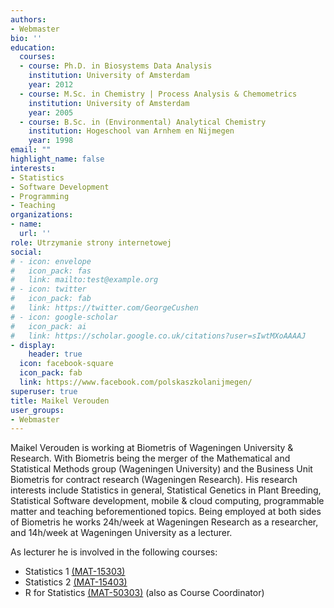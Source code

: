 ```yaml
---
authors:
- Webmaster
bio: ''
education:
  courses:
  - course: Ph.D. in Biosystems Data Analysis
    institution: University of Amsterdam
    year: 2012
  - course: M.Sc. in Chemistry | Process Analysis & Chemometrics
    institution: University of Amsterdam
    year: 2005
  - course: B.Sc. in (Environmental) Analytical Chemistry
    institution: Hogeschool van Arnhem en Nijmegen
    year: 1998
email: ""
highlight_name: false
interests:
- Statistics
- Software Development
- Programming
- Teaching
organizations:
- name: 
  url: ''
role: Utrzymanie strony internetowej
social:
# - icon: envelope
#   icon_pack: fas
#   link: mailto:test@example.org
# - icon: twitter
#   icon_pack: fab
#   link: https://twitter.com/GeorgeCushen
# - icon: google-scholar
#   icon_pack: ai
#   link: https://scholar.google.co.uk/citations?user=sIwtMXoAAAAJ
- display:
    header: true
  icon: facebook-square
  icon_pack: fab
  link: https://www.facebook.com/polskaszkolanijmegen/
superuser: true
title: Maikel Verouden
user_groups:
- Webmaster
---
```


Maikel Verouden is working at Biometris of Wageningen University & Research. With Biometris being the merger of the Mathematical and Statistical Methods group (Wageningen University) and the Business Unit Biometris for contract research (Wageningen Research). His research interests include Statistics in general, Statistical Genetics in Plant Breeding, Statistical Software development, mobile & cloud computing, programmable matter and teaching beforementioned topics. Being employed at both sides of Biometris he works 24h/week at Wageningen Research as a researcher, and 14h/week at Wageningen University as a lecturer.

As lecturer he is involved in the following courses:

  - Statistics 1 [(MAT-15303)](https://ssc.wur.nl/Handbook/Course/MAT-15303)
  - Statistics 2 [(MAT-15403)](https://ssc.wur.nl/Handbook/Course/MAT-15403)
  - R for Statistics [(MAT-50303)](https://ssc.wur.nl/Handbook/Course/MAT-50303) (also as Course Coordinator)

<!--{{< icon name="download" pack="fas" >}} Download my {{< staticref "media/demo_resume.pdf" "newtab" >}}resumé{{< /staticref >}}.-->
